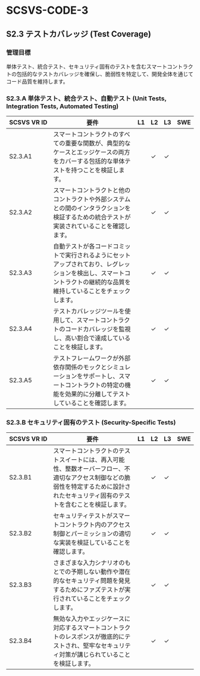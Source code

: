 # SCSVS-CODE-3

## S2.3 テストカバレッジ (Test Coverage)

### 管理目標
単体テスト、統合テスト、セキュリティ固有のテストを含むスマートコントラクトの包括的なテストカバレッジを確保し、脆弱性を特定して、開発全体を通じてコード品質を維持します。

### S2.3.A 単体テスト、統合テスト、自動テスト (Unit Tests, Integration Tests, Automated Testing)

| **SCSVS&nbsp;VR&nbsp;ID** | 要件                                                                 | L1 | L2 | L3 | SWE |
| ------------------------- | -------------------------------------------------------------------- | -- | -- | -- | --- |
| S2.3.A1      | スマートコントラクトのすべての重要な関数が、典型的なケースとエッジケースの両方をカバーする包括的な単体テストを持つことを検証します。 |    | ✓  | ✓  |     |
| S2.3.A2      | スマートコントラクトと他のコントラクトや外部システムとの間のインタラクションを検証するための統合テストが実装されていることを確認します。 |    | ✓  | ✓  |     |
| S2.3.A3      | 自動テストが各コードコミットで実行されるようにセットアップされており、レグレッションを検出し、スマートコントラクトの継続的な品質を維持していることをチェックします。 |    | ✓  | ✓  |     |
| S2.3.A4      | テストカバレッジツールを使用して、スマートコントラクトのコードカバレッジを監視し、高い割合で達成していることを検証します。 |    | ✓  | ✓  |     |
| S2.3.A5      | テストフレームワークが外部依存関係のモックとシミュレーションをサポートし、スマートコントラクトの特定の機能を効果的に分離してテストしていることを確認します。 |    | ✓  | ✓  |     |

### S2.3.B セキュリティ固有のテスト (Security-Specific Tests)

| **SCSVS&nbsp;VR&nbsp;ID** | 要件                                                                 | L1 | L2 | L3 | SWE |
| ------------------------- | -------------------------------------------------------------------- | -- | -- | -- | --- |
| S2.3.B1      | スマートコントラクトのテストスイートには、再入可能性、整数オーバーフロー、不適切なアクセス制御などの脆弱性を特定するために設計されたセキュリティ固有のテストを含むことを検証します。 |    | ✓  | ✓  |     |
| S2.3.B2      | セキュリティテストがスマートコントラクト内のアクセス制御とパーミッションの適切な実装を検証していることを確認します。 |    | ✓  | ✓  |     |
| S2.3.B3      | さまざまな入力シナリオのもとでの予期しない動作や潜在的なセキュリティ問題を発見するためにファズテストが実行されていることをチェックします。 |    | ✓  | ✓  |     |
| S2.3.B4      | 無効な入力やエッジケースに対応するスマートコントラクトのレスポンスが徹底的にテストされ、堅牢なセキュリティ対策が講じられていることを検証します。 |    | ✓  | ✓  |     |
